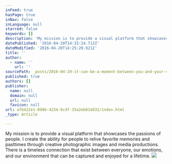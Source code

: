 ```yaml
---
inFeed: true
hasPage: true
inNav: false
inLanguage: null
starred: false
keywords: []
description: 'My mission is to provide a visual platform that showcases the passions of people. I create the ability for people to relive favorite memories and pasttimes through creative photographic images and media productions. There is a timeless connection that exist between everyone, our emotions, and our environment that can be captured and enjoyed for a lifetime. '
datePublished: '2016-04-20T14:32:24.712Z'
dateModified: '2016-04-20T14:25:20.921Z'
title: ''
author:
  - name: ''
    url: ''
sourcePath: _posts/2016-04-20-it-can-be-a-moment-between-you-and-your-significant-other-.md
published: true
authors: []
publisher:
  name: null
  domain: null
  url: null
  favicon: null
url: afb422e1-094b-4234-8cdf-15a2eb81dd32/index.html
_type: Article

---
```

My mission is to provide a visual platform that showcases the passions of people. I create the ability for people to relive favorite memories and pasttimes through creative photographic images and media productions. There is a timeless connection that exist between everyone, our emotions, and our environment that can be captured and enjoyed for a lifetime. ![](https://s3-us-west-2.amazonaws.com/the-grid-img/p/cdef90f9d98198b3502cd862e2a528e728bf0dc2.jpg)